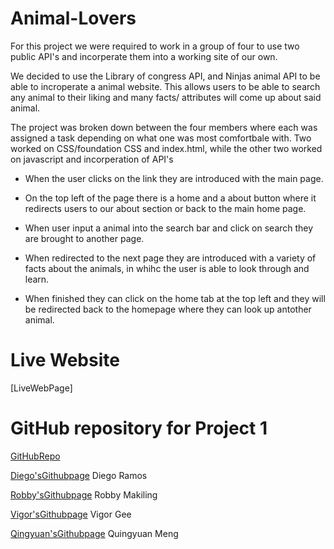 # Animal-Lovers

For this project we were required to work in a group of four to use two public API's and incorperate them into a working site of our own.

We decided to use the Library of congress API, and Ninjas animal API to be able to incroperate a animal website. This allows users to be able to search any animal to their liking and many facts/ attributes will come up about said animal.

The project was broken down between the four members where each was assigned a task depending on what one was most comfortbale with. Two worked on CSS/foundation CSS and index.html, while the other two worked on javascript and incorperation of API's

* When the user clicks on the link they are introduced with the main page.

* On the top  left of the page there is a home and a about button where it redirects users to our about section or back to the main home page.

* When user input a animal into the search bar and click on search they are brought to another page.

* When redirected to the next page they are introduced with a variety of facts about the animals, in whihc the user is able to look through and learn. 

* When finished they can click on the home tab at the top left and they will be redirected back to the homepage where they can look up antother animal.

# Live Website
[LiveWebPage]

# GitHub repository for Project 1
[GitHubRepo](https://github.com/rdiego56/Pet-Lovers)

[Diego'sGithubpage](https://github.com/rdiego56)
Diego Ramos

[Robby'sGithubpage](https://github.com/jzerobby)
Robby Makiling

[Vigor'sGithubpage](https://github.com/vigorgee123)
Vigor Gee

[Qingyuan'sGithubpage](https://github.com/MartinMeng1)
Quingyuan Meng